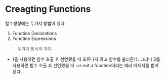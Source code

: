 # Creagting Functions

함수생성에는 두가지 방법이 있다
1. Function Declarations
2. Function Expressions

>두가지 방식의 차이
- 1을 사용하면 함수 호출 후 선언했을 때 오류나지 않고 함수를 불러온다. 
   그러나 2를 사용하면 함수 호출 후 선언했을 때 ~is not a function이라는 에러 메세지를 받게된다.

